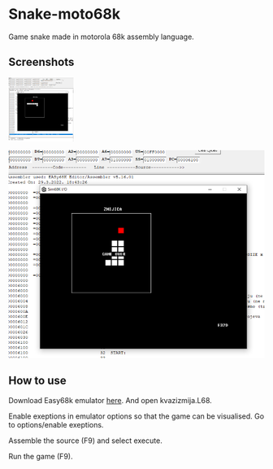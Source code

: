 # Snake-moto68k

Game snake made in motorola 68k assembly language.

## Screenshots

<img src="./Images/screenshot_1.png" width="128"/>

![Snake game](./Images/screenshot_2.png)

## How to use

Download Easy68k emulator [here](http://www.easy68k.com/). And open kvazizmija.L68.

Enable exeptions in emulator options so that the game can be visualised. Go to options/enable exeptions.

Assemble the source (F9) and select execute.

Run the game (F9).

